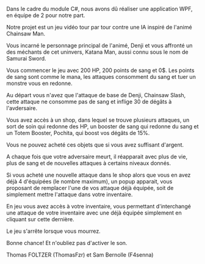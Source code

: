 Dans le cadre du module C#, nous avons dû réaliser une application WPF, en équipe de 2 pour notre part.

Notre projet est un jeu vidéo tour par tour contre une IA inspiré de l'animé Chainsaw Man.

Vous incarné le personnage principal de l'animé, Denji et vous affronté un des méchants de cet uninvers, Katana Man, aussi connu sous le nom de Samurai Sword.

Vous commencer le jeu avec 200 HP, 200 points de sang et 0$.
Les points de sang sont comme le mana, les attaques consomment du sang et tuer un monstre vous en redonne.

Au départ vous n'avez que l'attaque de base de Denji, Chainsaw Slash, cette attaque ne consomme pas de sang et inflige 30 de dégâts à l'avdersaire.

Vous avez accès à un shop, dans lequel se trouve plusieurs attaques, un sort de soin qui redonne des HP, un booster de sang qui redonne du sang
et un Totem Booster, Pochita, qui boost vos dégâts de 15%.

Vous ne pouvez acheté ces objets que si vous avez suffisant d'argent.

A chaque fois que votre adversaire meurt, il réapparait avec plus de vie, plus de sang et de nouvelles attaques à certains niveaux donnés.

Si vous acheté une nouvelle attaque dans le shop alors que vous en avez déjà 4 d'équipées (le nombre maximum), un popup apparait, vous proposant 
de remplacer l'une de vos attaque déjà équipée, soit de simplement mettre l'attaque dans votre inventaire.   

En jeu vous avez accès à votre inventaire, vous permettant d'interchangé une attaque de votre inventaire avec une déjà équipée simplement en cliquant sur cette dernière.

Le jeu s'arrête lorsque vous mourrez.

Bonne chance!
Et n'oubliez pas d'activer le son.


Thomas FOLTZER (ThomasFzr) et Sam Bernolle (F4senna)
